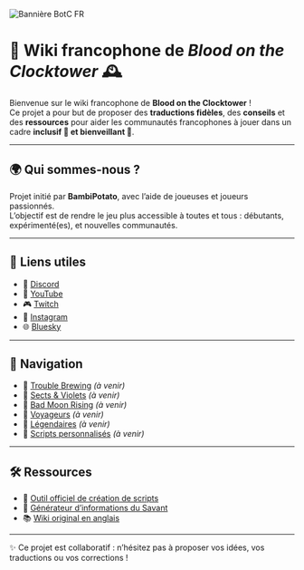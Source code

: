 ![Bannière BotC FR](images/banner.png)

# 🎲 Wiki francophone de *Blood on the Clocktower* 🕰️

Bienvenue sur le wiki francophone de **Blood on the Clocktower** !  
Ce projet a pour but de proposer des **traductions fidèles**, des **conseils** et des **ressources** pour aider les communautés francophones à jouer dans un cadre **inclusif 🤝 et bienveillant 💜**.

---

## 🌍 Qui sommes-nous ?
Projet initié par **BambiPotato**, avec l’aide de joueuses et joueurs passionnés.  
L’objectif est de rendre le jeu plus accessible à toutes et tous : débutants, expérimenté(es), et nouvelles communautés.

---

## 🔗 Liens utiles
- 💬 [Discord](https://discord.gg/tGDVmZfZpE)  
- 🎥 [YouTube](https://www.youtube.com/@Bambipotato)  
- 🎮 [Twitch](https://www.twitch.tv/bambibluepotato)  
- 📸 [Instagram](https://www.instagram.com/bambibluepotato/)  
- 🌐 [Bluesky](https://bsky.app/profile/bambibluepotato.bsky.social)

---

## 📖 Navigation
- 🔹 [Trouble Brewing](#) *(à venir)*  
- 🔹 [Sects & Violets](#) *(à venir)*  
- 🔹 [Bad Moon Rising](#) *(à venir)*  
- 🔹 [Voyageurs](#) *(à venir)*  
- 🔹 [Légendaires](#) *(à venir)*  
- 🔹 [Scripts personnalisés](#) *(à venir)*  

---

## 🛠️ Ressources
- 🧮 [Outil officiel de création de scripts](https://script.bloodontheclocktower.com/)  
- 🧪 [Générateur d’informations du Savant](https://savant.thegrim.gg/)  
- 📚 [Wiki original en anglais](https://wiki.bloodontheclocktower.com/Main_Page)

---

✨ Ce projet est collaboratif : n’hésitez pas à proposer vos idées, vos traductions ou vos corrections !

